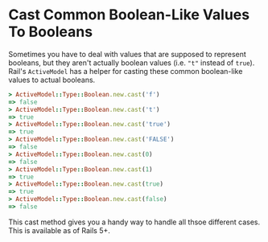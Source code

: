 # Cast Common Boolean-Like Values To Booleans

Sometimes you have to deal with values that are supposed to represent booleans,
but they aren't actually boolean values (i.e. `"t"` instead of `true`). Rail's
`ActiveModel` has a helper for casting these common boolean-like values to
actual booleans.

```ruby
> ActiveModel::Type::Boolean.new.cast('f')
=> false
> ActiveModel::Type::Boolean.new.cast('t')
=> true
> ActiveModel::Type::Boolean.new.cast('true')
=> true
> ActiveModel::Type::Boolean.new.cast('FALSE')
=> false
> ActiveModel::Type::Boolean.new.cast(0)
=> false
> ActiveModel::Type::Boolean.new.cast(1)
=> true
> ActiveModel::Type::Boolean.new.cast(true)
=> true
> ActiveModel::Type::Boolean.new.cast(false)
=> false
```

This cast method gives you a handy way to handle all thsoe different cases.
This is available as of Rails 5+.
